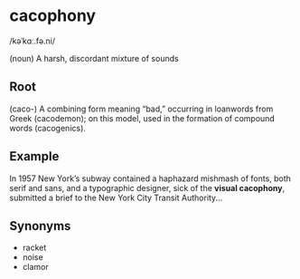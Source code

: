 # cacophony

/kəˈkɑː.fə.ni/

(noun) A harsh, discordant mixture of sounds

## Root

(caco-) A combining form meaning “bad,” occurring in loanwords from Greek (cacodemon); on this model, used in the formation of compound words (cacogenics).

## Example

In 1957 New York’s subway contained a haphazard mishmash of fonts, both serif and sans, and a typographic designer, sick of the **visual cacophony**, submitted a brief to the New York City Transit Authority...

## Synonyms

+ racket
+ noise
+ clamor
